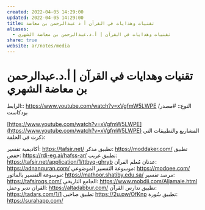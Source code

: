 ```yaml
---
created: 2022-04-05 14:29:00
updated: 2022-04-05 14:29:00
title: تقنيات وهدايات في القرآن أ د عبدالرحمن بن معاضة
aliases:
  - تقنيات وهدايات في القرآن | أ.د.عبدالرحمن بن معاضة الشهري
share: true
website: ar/notes/media
---
```


# تقنيات وهدايات في القرآن | أ.د.عبدالرحمن بن معاضة الشهري

الرابط:: <https://www.youtube.com/watch?v=xVgfmW5LWPE>
النوع:: #مصدر/بودكاست

[https://www.youtube.com/watch?v=xVgfmW5LWPE](https://www.youtube.com/watch?v=xVgfmW5LWPE)
المشاريع والتطبيقات التي ذكرت في الحلقة:

أكاديمية تفسير:
<https://tafsir.net/>
تطبيق مدكر:
<https://moddaker.com/>
تطبيق حفص:
<https://rdi-eg.ai/hafss-ar/>
تطبيق غريب:
<https://tafsir.net/application/1/ttbyq-ghryb>
عدنان مُعلم القرآن:
<https://adnanquran.com/>
موسوعة التفسير الموضوعي:
<https://modoee.com/>
موسوعة التفسير بالمأثور:
<https://mathoor.shatiby.edu.sa/>
مرصد تفسير:
<https://tafsiroqs.com/>
الجامع التاريخي:
<https://www.mobdii.com/Aljamaie.html>
القران تدبر وعمل:
<https://altadabbur.com/>
تطبيق تدارس القرآن:
<https://tadars.com/1/1>
تطبيق صاحبي
<https://2u.pw/OfKnp>
تطبيق سُورة:
<https://surahapp.com/>
